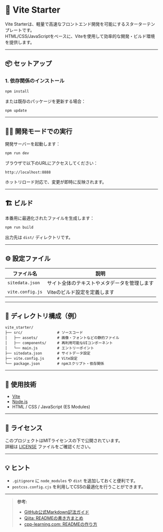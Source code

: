 # 🚀 Vite Starter

Vite Starterは、軽量で高速なフロントエンド開発を可能にするスターターテンプレートです。  
HTML/CSS/JavaScriptをベースに、Viteを使用して効率的な開発・ビルド環境を提供します。

---

## 📦 セットアップ

### 1. 依存関係のインストール
```bash
npm install
```
または既存のパッケージを更新する場合：
```bash
npm update
```

---

## 🧑‍💻 開発モードでの実行

開発サーバーを起動します：
```bash
npm run dev
```

ブラウザで以下のURLにアクセスしてください：
```
http://localhost:8888
```

ホットリロード対応で、変更が即時に反映されます。

---

## 🏗️ ビルド

本番用に最適化されたファイルを生成します：
```bash
npm run build
```

出力先は `dist/` ディレクトリです。

---

## ⚙️ 設定ファイル

| ファイル名 | 説明 |
|-------------|------|
| `sitedata.json` | サイト全体のテキストやメタデータを管理します |
| `vite.config.js` | Viteのビルド設定を定義します |

---

## 📁 ディレクトリ構成（例）

```
vite_starter/
├── src/                # ソースコード
│   ├── assets/         # 画像・フォントなどの静的ファイル
│   ├── components/     # 再利用可能なUIコンポーネント
│   └── main.js         # エントリーポイント
├── sitedata.json       # サイトデータ設定
├── vite.config.js      # Vite設定
└── package.json        # npmスクリプト・依存関係
```

---

## 🧰 使用技術

- [Vite](https://vitejs.dev/)
- [Node.js](https://nodejs.org/)
- HTML / CSS / JavaScript (ES Modules)

---

## 📝 ライセンス

このプロジェクトはMITライセンスの下で公開されています。  
詳細は [LICENSE](./LICENSE) ファイルをご確認ください。

---

## 💡 ヒント

- `.gitignore` に `node_modules` や `dist` を追加しておくと便利です。
- `postcss.config.cjs` を利用してCSSの最適化を行うことができます。

---

> **参考:**  
> - [GitHub公式Markdown記法ガイド](https://docs.github.com/ja/get-started/writing-on-github/getting-started-with-writing-and-formatting-on-github/basic-writing-and-formatting-syntax)  
> - [Qiita: READMEの書き方まとめ](https://qiita.com/dfalcon0001/items/843b93d90f21b9e99d50)  
> - [cpp-learning.com: READMEの作り方](https://cpp-learning.com/readme/)
